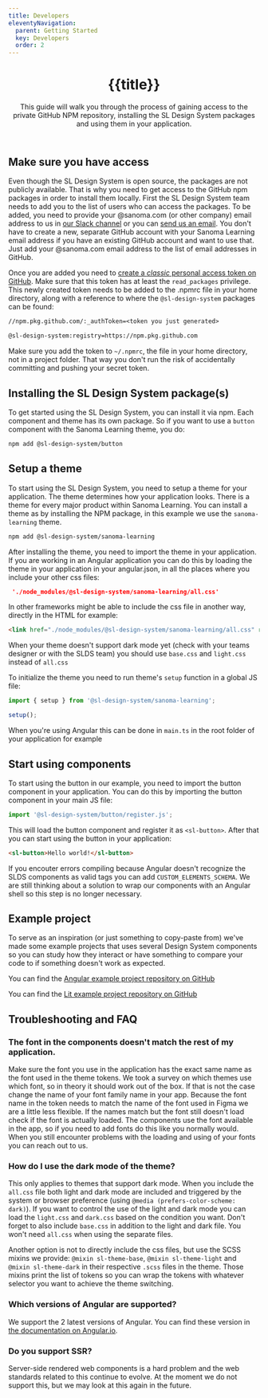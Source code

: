 ```yaml
---
title: Developers
eleventyNavigation:
  parent: Getting Started
  key: Developers
  order: 2
---
```

<header class="ds-tokens__main-heading">
<div class="ds-tokens__heading-wrapper">
  <h1 class="ds-heading-1">{{title}}</h1>
  <p class="ds-tokens__heading-description">
  This guide will walk you through the process of gaining access to the private GitHub NPM repository, installing the SL Design System packages and using them in your application.
  </p>
</div>
</header>

<section class="ds-subpage-section">

<div class="ds-subpage-section__wrapper">

<section>

## Make sure you have access

Even though the SL Design System is open source, the packages are not publicly available. That is why you need to get access to the GitHub npm packages in order to install them locally. First the SL Design System team needs to add you to the list of users who can access the packages. To be added, you need to provide your @sanoma.com (or other company) email address to us in [our Slack channel](https://sanoma.slack.com/archives/C03SA9HUUA3) or you can <a href="mailto:designsystem@sanoma.com">send us an email</a>.
You don't have to create a new, separate GitHub account with your Sanoma Learning email address if you have an existing GitHub account and want to use that. Just add your @sanoma.com email address to the list of email addresses in GitHub.

Once you are added you need to [create a *classic* personal access token on GitHub](https://docs.GitHub.com/en/authentication/keeping-your-account-and-data-secure/managing-your-personal-access-tokens#creating-a-personal-access-token-classic). Make sure that this token has at least the `read_packages` privilege. This newly created token needs to be added to the .npmrc file in your home directory, along with a reference to where the `@sl-design-system` packages can be found:

<div class="ds-code">

  ```txt
  //npm.pkg.github.com/:_authToken=<token you just generated>

  @sl-design-system:registry=https://npm.pkg.github.com
  ```

</div>

Make sure you add the token to `~/.npmrc`, the file in your home directory, not in a project folder. That way you don't run the risk of accidentally committing and pushing your secret token.

</section>
<section>

## Installing the SL Design System package(s)

To get started using the SL Design System, you can install it via npm. Each component and theme has its own package. So if you want to use a `button` component with the Sanoma Learning theme, you do:

<div class="ds-code">

  ```bash
  npm add @sl-design-system/button 
  ```

</div>

</section>

<section>

## Setup a theme

To start using the SL Design System, you need to setup a theme for your application. The theme determines how your application looks. There is a theme for every major product within Sanoma Learning. You can install a theme as by installing the NPM package, in this example we use the `sanoma-learning` theme.

<div class="ds-code">

  ```bash
  npm add @sl-design-system/sanoma-learning
  ```

</div>

After installing the theme, you need to import the theme in your application. If you are working in an Angular application you can do this by loading the theme in your application in your angular.json, in all the places where you include your other css files:

<div class="ds-code">

  ```json
   './node_modules/@sl-design-system/sanoma-learning/all.css'
  ```

</div>

In other frameworks might be able to include the css file in another way, directly in the HTML for example:

<div class="ds-code">

  ```html
  <link href="./node_modules/@sl-design-system/sanoma-learning/all.css" rel="stylesheet">
  ```

</div>

When your theme doesn't support dark mode yet (check with your teams designer or with the SLDS team) you should use `base.css` and `light.css` instead of `all.css`

To initialize the theme you need to run theme's `setup` function in a global JS file:

<div class="ds-code">

  ```js
  import { setup } from '@sl-design-system/sanoma-learning';

  setup();
  ```

</div>

When you're using Angular this can be done in `main.ts` in the root folder of your application for example
</section>



<section>

## Start using components

To start using the button in our example, you need to import the button component in your application. You can do this by importing the button component in your main JS file:

<div class="ds-code">

  ```js
  import '@sl-design-system/button/register.js';
  ```

</div>

This will load the button component and register it as `<sl-button>`. After that you can start using the button in your application:

<div class="ds-code">

  ```html
  <sl-button>Hello world!</sl-button>
  ```
  
</div>

If you encouter errors compiling because Angular doesn't recognize the SLDS components as valid tags you can add `CUSTOM_ELEMENTS_SCHEMA`. We are still thinking about a solution to wrap our components with an Angular shell so this step is no longer necessary.

</section>

<section>

## Example project

To serve as an inspiration (or just something to copy-paste from) we've made some example projects that uses several Design System components so you can study how they interact or have something to compare your code to if something doesn't work as expected.

You can find the [Angular example project repository on GitHub](https://GitHub.com/sl-design-system/angular-demo)

You can find the [Lit example project repository on GitHub](https://GitHub.com/sl-design-system/example-design-system-lit-app)

</section>

<section>

## Troubleshooting and FAQ

### The font in the components doesn't match the rest of my application.

Make sure the font you use in the application has the exact same name as the font used in the theme tokens. We took a survey on which themes use which font, so in theory it should work out of the box. If that is not the case change the name of your font family name in your app.
Because the font name in the token needs to match the name of the font used in Figma we are a little less flexible.
If the names match but the font still doesn't load check if the font is actually loaded. The components use the font available in the app, so if you need to add fonts do this like you normally would.
When you still encounter problems with the loading and using of your fonts you can reach out to us.

### How do I use the dark mode of the theme?

This only applies to themes that support dark mode. 
When you include the `all.css` file both light and dark mode are included and triggered by the system or browser preference (using `@media (prefers-color-scheme: dark)`). If you want to control the use of the light and dark mode you can load the `light.css` and `dark.css` based on the condition you want. Don't forget to also include `base.css` in addition to the light and dark file. You won't need `all.css` when using the separate files.

Another option is not to directly include the css files, but use the SCSS mixins we provide: `@mixin sl-theme-base`, `@mixin sl-theme-light` and `@mixin sl-theme-dark` in their respective `.scss` files in the theme. Those mixins print the list of tokens so you can wrap the tokens with whatever selector you want to achieve the theme switching.

### Which versions of Angular are supported?

We support the 2 latest versions of Angular. You can find these version in [the documentation on Angular.io](https://angular.io/guide/releases#actively-supported-versions).


### Do you support SSR?

Server-side rendered web components is a hard problem and the web standards related to this continue to evolve. At the moment we do not support this, but we may look at this again in the future.

</section>
